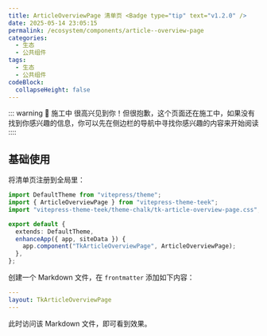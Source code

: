 ```yaml
---
title: ArticleOverviewPage 清单页 <Badge type="tip" text="v1.2.0" />
date: 2025-05-14 23:05:15
permalink: /ecosystem/components/article--overview-page
categories:
  - 生态
  - 公共组件
tags:
  - 生态
  - 公共组件
codeBlock:
  collapseHeight: false
---
```


::: warning 🚧 施工中
很高兴见到你！但很抱歉，这个页面还在施工中，如果没有找到你感兴趣的信息，你可以先在侧边栏的导航中寻找你感兴趣的内容来开始阅读
::::

## 基础使用

将清单页注册到全局里：

```ts
import DefaultTheme from "vitepress/theme";
import { ArticleOverviewPage } from "vitepress-theme-teek";
import "vitepress-theme-teek/theme-chalk/tk-article-overview-page.css";

export default {
  extends: DefaultTheme,
  enhanceApp({ app, siteData }) {
    app.component("TkArticleOverviewPage", ArticleOverviewPage);
  },
};
```

创建一个 Markdown 文件，在 `frontmatter` 添加如下内容：

```yaml
---
layout: TkArticleOverviewPage
---
```

此时访问该 Markdown 文件，即可看到效果。
